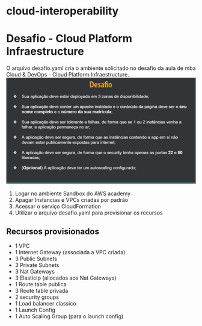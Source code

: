 # cloud-interoperability
# Desafio - Cloud Platform Infraestructure
O arquivo desafio.yaml cria o ambiente solicitado no desafio da aula de mba Cloud & DevOps - Cloud Platform Infraestructure.
![Alt text](https://raw.githubusercontent.com/Menosse/cloud-interoperability/main/Screen%20Shot%202021-08-23%20at%2011.06.59.png)
1. Logar no ambiente Sandbox do AWS academy
2. Apagar Instancias e VPCs criadas por padrão
3. Acessar o serviço CloudFormation
4. Utilizar o arquivo desafio.yaml para provisionar os recursos

## Recursos provisionados
- 1 VPC
- 1 Internet Gateway (associada a VPC criada)
- 3 Public Subnets
- 3 Private Subnets
- 3 Nat Gateways
- 3 ElasticIp (allocados aos Nat Gateways)
- 1 Route table publica
- 3 Route table privada
- 2 security groups
- 1 Load balancer classico
- 1 Launch Config
- 1 Auto Scaling Group (para o launch config)
